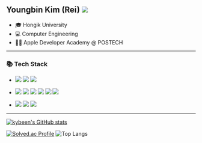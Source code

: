 ## Youngbin Kim (Rei) <img src="https://img.shields.io/badge/iOS-000000?style=plastic&&logo=Apple&logoColor=white"/>
- 🎓 Hongik University
- 💻 Computer Engineering
- 👨‍💻 Apple Developer Academy @ POSTECH
---


### 📚 Tech Stack
- <img src="https://img.shields.io/badge/Swift-F05138?style=flat&logo=Swift&logoColor=white"/> <img src="https://img.shields.io/badge/Python-3776AB?style=flat&logo=Python&logoColor=white"/> <img src="https://img.shields.io/badge/JavaScript-F7DF1E?style=flat&logo=JavaScript&logoColor=white"/>

- <img src="https://img.shields.io/badge/React-61DAFB?style=flat&logo=React&logoColor=white"/> <img src="https://img.shields.io/badge/React%20Native-61DAFB?style=flat&logo=React&logoColor=white"/> <img src="https://img.shields.io/badge/Django-092E20?style=flat&logo=Django&logoColor=white"/> <img src="https://img.shields.io/badge/scikit%20learn-F7931E?style=flat&logo=scikit-learn&logoColor=white"/> <img src="https://img.shields.io/badge/TensorFlow-FF6F00?style=flat&logo=TensorFlow&logoColor=white"/> <img src="https://img.shields.io/badge/Keras-D00000?style=flat&logo=Keras&logoColor=white"/>

- <img src="https://img.shields.io/badge/GitHub-181717?style=plastic&logo=GitHub&logoColor=white"/> <img src="https://img.shields.io/badge/Git-F05032?style=plastic&logo=Git&logoColor=white"/> <img src="https://img.shields.io/badge/Firebase-FFCA28?style=plastic&logo=Firebase&logoColor=white"/>

---

[![kybeen's GitHub stats](https://github-readme-stats.vercel.app/api?username=kybeen)](https://github.com/kybeen/github-readme-stats)

[![Solved.ac Profile](http://mazassumnida.wtf/api/generate_badge?boj=rei1998)](https://solved.ac/rei1998)
![Top Langs](https://github-readme-stats.vercel.app/api/top-langs/?username=kybeen&layout=compact&theme=tokyonight)
